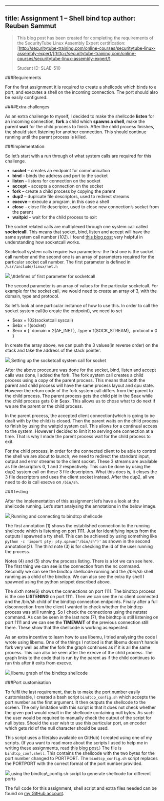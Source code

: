 -----
title: Assignment 1 – Shell bind tcp
author: Reuben Sammut
-----

> This blog post has been created for completing the requirements of the SecurityTube Linux Assembly Expert certification: [http://securitytube-training.com/online-courses/securitytube-linux-assembly-expert/](http://securitytube-training.com/online-courses/securitytube-linux-assembly-expert/)
> 
> Student ID: SLAE-510

###Requirements

For the first assignment it is required to create a shellcode which binds to a port, and executes a shell on the incoming connection. The port should also be easily configured.

####Extra challenges

As an extra challenge to myself, I decided to make the shellcode **listen** for an incoming connection, **fork** a child which **spawns a shell**, make the parent **wait** for the child process to finish. After the child process finishes, the should start listening for another connection. This should continue running until the parent process is killed.

###Implementation

So let’s start with a run through of what system calls are required for this challenge.

- **socket** – creates an endpoint for communication
- **bind** – binds the address and port to the socket
- **listen** – listens for connection on the socket
- **accept** – accepts a connection on the socket
- **fork** – create a child process by copying the parent
- **dup2** – duplicate file descriptors, used to redirect streams
- **execve** – execute a program, in this case a shell
- **close** – close file descriptor, used to close new connection’s socket from the parent
- **waitpid** – wait for the child process to exit

The socket related calls are multiplexed through one system call called **socketcall**. This means that socket, bind, listen and accept will have the same system call number (*102*). I found [this blog post](http://jkukunas.blogspot.com/2010/05/x86-linux-networking-system-calls.html) very helpful in understanding how socketcall works.

Socketcall system calls require two parameters: the first one is the socket call number and the second one is an array of parameters required for the particular socket call number. The first parameter is defined in `/usr/include/linux/net.h`

<div class="figure">
<a href="/images/slae_01-01_defines_socketcall.png">
<img src="/images/slae_01-01_defines_socketcall.png" />
</a>
\#defines of first parameter for socketcall 
</div>

The second parameter is an array of values for the particular socketcall. For example for the socket call, we would need to create an array of 3, with the domain, type and protocol.

So let’s look at one particular instance of how to use this. In order to call the socket system call(to create the endpoint), we need to set

- \$eax = 102(socketcall syscall)
- \$ebx = 1(socket)
- \$ecx = { .domain = 2(AF\_INET), .type = 1(SOCK\_STREAM), .protocol = 0 }

In create the array above, we can push the 3 values(in reverse order) on the stack and take the address of the stack pointer.

<div class="figure">
<a href="/images/slae_01-02_socketcall_setup.png">
<img src="/images/slae_01-02_socketcall_setup.png" />
</a>
Setting up the socketcall system call for socket
</div>

After the above procedure was done for the socket, bind, listen and accept calls was done, I added the fork. The fork system call creates a child process using a copy of the parent process. This means that both the parent and child process will have the same process layout and cpu state. However the return code of the fork system call differs from the parent to the child process. The parent process gets the child pid in the $eax while the child process gets 0 in $eax. This allows us to chose what to do next if we are the parent or the child process.

In the parent process, the accepted client connection(which is going to be dealt with by the child) is closed. Then the parent waits on the child process to finish by using the waitpid system call. This allows for a continual access to the system. However I decided to limit it to serving one connection at a time. That is why I made the parent process wait for the child process to exit.

For the child process, in order for the connected client to be able to control the shell we are about to launch, we need to redirect the standard input, output and error streams to the client socket. These 3 streams are available as file descriptors 0, 1 and 2 respectively. This can be done by using the dup2 system call on these 3 file descriptors. What this does is, it closes the 3 file descriptors and uses the client socket instead. After the dup2, all we need to do is call execve on `/bin/sh`.

###Testing

After the implementation of this assignment let’s have a look at the shellcode running. Let’s start analysing the annotations in the below image.

<div class="figure">
<a href="/images/slae_01-03_run_shellcode.png">
<img src="/images/slae_01-03_run_shellcode.png" />
</a>
Running and connecting to bindtcp shellcode
</div>

The first annotation (1) shows the established connection to the running shellcode which is listening on port 1111. Just for identifying inputs from the outputs I spawned a tty shell. This can be achieved by using something like `python -c 'import pty; pty.spawn("/bin/sh")'` as shown in the second annotation(2). The third note (3) is for checking the id of the user running the process. 

Notes (4) and (5) show the process listing. There is a lot we can see here. The first thing we can see is the connection from the nc command. Secondly we can see the bindtcp shellcode running and the *//bin/sh* shell running as a child of the bindtcp. We can also see the extra tty shell I spawned using the python snippet described above. 

The sixth note(6) shows the connections on port 1111. The bindtcp process is the one **LISTENING** on port 1111. Then we can see the nc client connected and the /bin/sh child of the bindtcp connection endpoints. Finally after a full disconnection from the client I wanted to check whether the bindtcp process was still running. So I check the connections using the netstat command. As can be seen in the last note (7), the bindtcp is still listening on port 1111 and we can see the **TIMEWAIT** of the previous connection still there. These show that the shellcode is working as expected.

As an extra incentive to learn how to use libemu, I tried analysing the code I wrote using libemu. One of the things I noticed is that libemu doesn’t handle fork very well as after the fork the graph continues as if it is all the same process. This can also be seen after the execve of the child process. The graph links to the code that is run by the parent as if the child continues to run this after it exits from execve.

<div class="figure">
<a href="//github.com/reubensammut/SLAE32/raw/master/Assignments/01%20-%20Shell%20Bind%20Tcp/bindtcp.png">
<img src="//github.com/reubensammut/SLAE32/raw/master/Assignments/01%20-%20Shell%20Bind%20Tcp/bindtcp.png" />
</a>
libemu graph of the bindtcp shellcode
</div>

###Port customisation

To fulfil the last requirement, that is to make the port number easily customisable, I created a bash script `bindtcp_config.sh` which accepts the port number as the first argument. It then outputs the shellcode to the screen. The only limitation with this script is that it does not check whether the given port would result in the shellcode containing null bytes. As such the user would be required to manually check the output of the script for null bytes. Should the user wish to use this particular port, an encoder which gets rid of the null character should be used.

This script uses a file(also available on GitHub) I created using one of my scripts. (If you want to read more about the scripts I used to help me in writing these assignments, read [this blog post](/slae/2015-11-26-slae_util_scripts.html).) The file is `bindtcp_conf.shell`. This contains the shellcode with the two bytes for the port number changed to PORTPORT. The `bindtcp_config.sh` script replaces the PORTPORT with the correct format of the port number provided.

<div class="figure">
<a href="/images/slae_01-04_bindtcp_generate.png">
<img src="/images/slae_01-04_bindtcp_generate.png" />
</a>
using the bindtcp\_config.sh script to generate shellcode for different ports
</div>

The full code for this assignment, shell script and extra files needed can be found on [my GitHub account](//github.com/reubensammut/SLAE32/tree/master/Assignments/01%20-%20Shell%20Bind%20Tcp).
